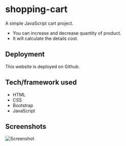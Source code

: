 # shopping-cart
A simple JavaScript cart project.
  * You can increase and decrease quantity of product.
  * It will calculate the details cost.


## Deployment
This website is deployed on Github.

## Tech/framework used 
 - HTML
 - CSS
 - Bootstrap
 - JavaScript

## Screenshots

![Screenshot](https://i.ibb.co/xzbhzWD/shopping-Cart.png)

